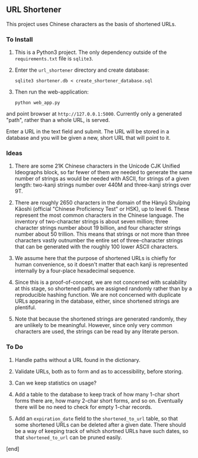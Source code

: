 ## URL Shortener

This project uses Chinese characters as the basis of shortened URLs. 

### To Install

 1. This is a Python3 project. The only dependency outside of the `requirements.txt` file is `sqlite3`.

 1. Enter the `url_shortener` directory and create database:

        sqlite3 shortener.db < create_shortener_database.sql

 1. Then run the web-application:

        python web_app.py

   and point browser at `http://127.0.0.1:5000`. Currently only a generated "path", rather than a whole URL, is served.

   Enter a URL in the text field and submit. The URL will be stored in a database and you will be given a new, short URL that will point to it.

### Ideas

 1. There are some 21K Chinese characters in the Unicode CJK Unified Ideographs block, so far fewer of them are needed to generate the same number of strings as would be needed with ASCII, for strings of a given length: two-kanji strings number over 440M and three-kanji strings over 9T. 

 1. There are roughly 2650 characters in the domain of the Hànyǔ Shuǐpíng Kǎoshì (official "Chinese Proficiency Test" or HSK), up to level 6. These represent the most common characters in the Chinese language. The inventory of two-character strings is about seven million; three character strings number about 19 billion, and four character strings number about 50 trillion. This means that strings or not more than three characters vastly outnumber the entire set of three-character strings that can be generated with the roughly 100 lower ASCII characters.

 1. We assume here that the purpose of shortened URLs is chiefly for human convenience, so it doesn't matter that each kanji is represented internally by a four-place hexadecimal sequence.

 1. Since this is a proof-of-concept, we are not concerned with scalability at this stage, so shortened paths are assigned randomly rather than by a reproducible hashing function. We are not concerned with duplicate URLs appearing in the database, either, since shortened strings are plentiful.

 1. Note that because the shortened strings are generated randomly, they are unlikely to be meaningful. However, since only very common characters are used, the strings can be read by any literate person.

### To Do

 1. Handle paths without a URL found in the dictionary.

 1. Validate URLs, both as to form and as to accessibility, before storing.

 1. Can we keep statistics on usage?

 1. Add a table to the database to keep track of how many 1-char short forms there are, how many 2-char short forms, and so on. Eventually there will be no need to check for empty 1-char records.

 1. Add an `expiration_date` field to the `shortened_to_url` table, so that some shortened URLs can be deleted after a given date. There should be a way of keeping track of which shortned URLs have such dates, so that `shortened_to_url` can be pruned easily.

[end]
